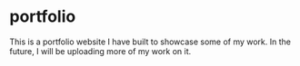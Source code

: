 # portfolio

This is a portfolio website I have built to showcase some of my work. In the future, I will be uploading more of my work on it.

